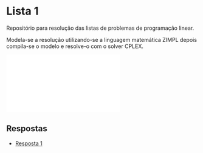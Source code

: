 # Lista 1

Repositório para resolução das listas de problemas de programação linear.

Modela-se a resolução utilizando-se a linguagem matemática ZIMPL depois compila-se o modelo e resolve-o com o solver CPLEX.

![image](resources/Lista1.pdf)

## Respostas

<!-- lista de itens -->
* [Resposta 1](Lista1/01/README.md)
